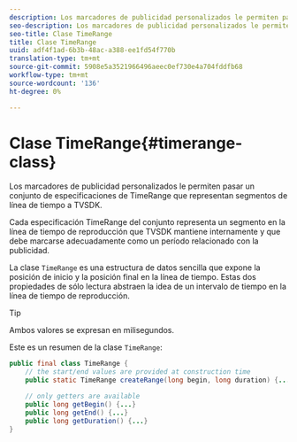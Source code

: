 ```yaml
---
description: Los marcadores de publicidad personalizados le permiten pasar un conjunto de especificaciones de TimeRange que representan segmentos de línea de tiempo a TVSDK.
seo-description: Los marcadores de publicidad personalizados le permiten pasar un conjunto de especificaciones de TimeRange que representan segmentos de línea de tiempo a TVSDK.
seo-title: Clase TimeRange
title: Clase TimeRange
uuid: adf4f1ad-6b3b-48ac-a388-ee1fd54f770b
translation-type: tm+mt
source-git-commit: 5908e5a3521966496aeec0ef730e4a704fddfb68
workflow-type: tm+mt
source-wordcount: '136'
ht-degree: 0%

---
```



# Clase TimeRange{#timerange-class}

Los marcadores de publicidad personalizados le permiten pasar un conjunto de especificaciones de TimeRange que representan segmentos de línea de tiempo a TVSDK.

<!--<a id="section_42EB6D62627A424ABA250E3246EFEFC3"></a>-->

Cada especificación TimeRange del conjunto representa un segmento en la línea de tiempo de reproducción que TVSDK mantiene internamente y que debe marcarse adecuadamente como un período relacionado con la publicidad.

La clase `TimeRange` es una estructura de datos sencilla que expone la posición de inicio y la posición final en la línea de tiempo. Estas dos propiedades de sólo lectura abstraen la idea de un intervalo de tiempo en la línea de tiempo de reproducción.

>[!TIP]
>
>Ambos valores se expresan en milisegundos.

Este es un resumen de la clase `TimeRange`:

```java
public final class TimeRange {
    // the start/end values are provided at construction time
    public static TimeRange createRange(long begin, long duration) {...} 

    // only getters are available
    public long getBegin() {...} 
    public long getEnd() {...} 
    public long getDuration() {...}
}
```

